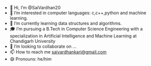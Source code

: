- 👋 Hi, I’m @SaiVardhan20
- 👀 I’m interested in computer languages: c,c++,python and machine learning.
- 🌱 I’m currently learning data structures and algorithms.
- 🎓 I’m pursuing a B.Tech in Computer Science Engineering with a specialization in Artificial Intelligence and Machine Learning at Chandigarh University
- 💞️ I’m looking to collaborate on ...
- 📫 How to reach me saivardhankari@gmail.com
- 😄 Pronouns: he/him


<!---
SaiVardhan20/SaiVardhan20 is a ✨ special ✨ repository because its `README.md` (this file) appears on your GitHub profile.
You can click the Preview link to take a look at your changes.
--->
